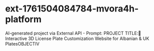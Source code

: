 # ext-1761504084784-mvora4h-platform
AI-generated project via External API - Prompt: PROJECT TITLE:🚗 Interactive 3D License Plate Customization Website for Albanian &amp; UK PlatesOBJECTIV
